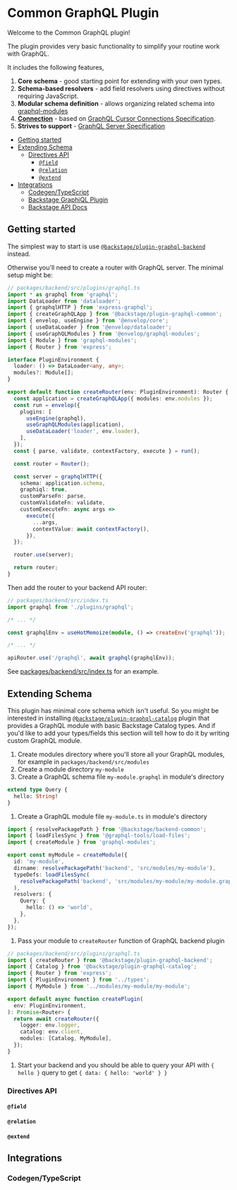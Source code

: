 # Common GraphQL Plugin

Welcome to the Common GraphQL plugin!

The plugin provides very basic functionality to simplify your routine work with GraphQL.

It includes the following features,

1. **Core schema** - good starting point for extending with your own types.
1. **Schema-based resolvers** - add field resolvers using directives without requiring JavaScript.
1. **Modular schema definition** - allows organizing related schema into [graphql-modules](https://www.graphql-modules.com/docs)
1. [**Connection**](https://relay.dev/docs/guides/graphql-server-specification/#connections) - based on [GraphQL Cursor Connections Specification](https://relay.dev/graphql/connections.htm).
1. **Strives to support** - [GraphQL Server Specification](http://spec.graphql.org)

- [Getting started](#getting-started)
- [Extending Schema](#extending-schema)
  - [Directives API](#directives-api)
    - [`@field`](#field)
    - [`@relation`](#relation)
    - [`@extend`](#extend)
- [Integrations](#integrations)
  - [Codegen/TypeScript](#codegen-typescript)
  - [Backstage GraphiQL Plugin](#backstage-graphiql-plugin)
  - [Backstage API Docs](#backstage-api-docs)

## Getting started

The simplest way to start is use [`@backstage/plugin-graphql-backend`](https://github.com/backstage/backstage/tree/master/plugins/graphql-backend) instead.

Otherwise you'll need to create a router with GraphQL server. The minimal setup might be:

```ts
// packages/backend/src/plugins/graphql.ts
import * as graphql from 'graphql';
import DataLoader from 'dataloader';
import { graphqlHTTP } from 'express-graphql';
import { createGraphQLApp } from '@backstage/plugin-graphql-common';
import { envelop, useEngine } from '@envelop/core';
import { useDataLoader } from '@envelop/dataloader';
import { useGraphQLModules } from '@envelop/graphql-modules';
import { Module } from 'graphql-modules';
import { Router } from 'express';

interface PluginEnvironment {
  loader: () => DataLoader<any, any>;
  modules?: Module[];
}

export default function createRouter(env: PluginEnvironment): Router {
  const application = createGraphQLApp({ modules: env.modules });
  const run = envelop({
    plugins: [
      useEngine(graphql),
      useGraphQLModules(application),
      useDataLoader('loader', env.loader),
    ],
  });
  const { parse, validate, contextFactory, execute } = run();

  const router = Router();

  const server = graphqlHTTP({
    schema: application.schema,
    graphiql: true,
    customParseFn: parse,
    customValidateFn: validate,
    customExecuteFn: async args =>
      execute({
        ...args,
        contextValue: await contextFactory(),
      }),
  });

  router.use(server);

  return router;
}
```

Then add the router to your backend API router:

```ts
// packages/backend/src/index.ts
import graphql from './plugins/graphql';

/* ... */

const graphqlEnv = useHotMemoize(module, () => createEnv('graphql'));

/* ... */

apiRouter.use('/graphql', await graphql(graphqlEnv));
```

See [packages/backend/src/index.ts](https://github.com/backstage/backstage/blob/master/packages/backend/src/index.ts) for an example.

## Extending Schema

This plugin has minimal core schema which isn't useful. So you might be interested in installing [`@backstage/plugin-graphql-catalog`](https://github.com/backstage/backstage/tree/master/plugins/graphql-catalog) plugin that provides a GraphQL module with basic Backstage Catalog types. And if you'd like to add your types/fields this section will tell how to do it by writing custom GraphQL module.

1. Create modules directory where you'll store all your GraphQL modules, for example in `packages/backend/src/modules`
1. Create a module directory `my-module`
1. Create a GraphQL schema file `my-module.graphql` in module's directory

```graphql
extend type Query {
  hello: String!
}
```

1. Create a GraphQL module file `my-module.ts` in module's directory

```ts
import { resolvePackagePath } from '@backstage/backend-common';
import { loadFilesSync } from '@graphql-tools/load-files';
import { createModule } from 'graphql-modules';

export const myModule = createModule({
  id: 'my-module',
  dirname: resolvePackagePath('backend', 'src/modules/my-module'),
  typeDefs: loadFilesSync(
    resolvePackagePath('backend', 'src/modules/my-module/my-module.graphql'),
  ),
  resolvers: {
    Query: {
      hello: () => 'world',
    },
  },
});
```

1. Pass your module to `createRouter` function of GraphQL backend plugin

```ts
// packages/backend/src/plugins/graphql.ts
import { createRouter } from '@backstage/plugin-graphql-backend';
import { Catalog } from '@backstage/plugin-graphql-catalog';
import { Router } from 'express';
import { PluginEnvironment } from '../types';
import { MyModule } from '../modules/my-module/my-module';

export default async function createPlugin(
  env: PluginEnvironment,
): Promise<Router> {
  return await createRouter({
    logger: env.logger,
    catalog: env.client,
    modules: [Catalog, MyModule],
  });
}
```

1. Start your backend and you should be able to query your API with `{ hello }` query to get `{ data: { hello: 'world' } }`

### Directives API

#### `@field`

#### `@relation`

#### `@extend`

## Integrations

### Codegen/TypeScript
